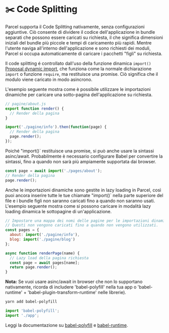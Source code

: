 # ✂️ Code Splitting

Parcel supporta il Code Splitting nativamente, senza configurazioni aggiuntive. Ciò consente di dividere il codice dell'applicazione in bundle separati che possono essere caricati su richiesta, il che significa dimensioni iniziali del bundle più piccole e tempi di caricamento più rapidi. Mentre l'utente naviga all'interno dell'applicazione e sono richiesti dei moduli, Parcel si occupa automaticamente di caricare i pacchetti "figli" su richiesta.

Il code splitting é controllato dall'uso della funzione dinamica `import()` [Proposal dynamic import](https://github.com/tc39/proposal-dynamic-import), che funziona come la normale dichiarazione `import` o funzione `require`, ma restituisce una promise. Ciò significa che il modulo viene caricato in modo asincrono.

L'esempio seguente mostra come è possibile utilizzare le importazioni dinamiche per caricare una sotto-pagina dell'applicazione su richiesta.

```javascript
// pagine/about.js
export function render() {
  // Render della pagina
}
```

```javascript
import('./pagine/info').then(function(page) {
  // Render della pagina
  page.render();
});
```

Poiché "import()` restituisce una promise, si può anche usare la sintassi asinc/await. Probabilmente è necessario configurare Babel per convertire la sintassi, fino a quando non sarà più ampiamente supportata dai browser.

```javascript
const page = await import('./pages/about');
// Render della pagina
page.render();
```

Anche le importazioni dinamiche sono gestite in lazy loading in Parcel, così puoi ancora inserire tutte le tue chiamate "import()` nella parte superiore del file e i bundle figli non saranno caricati fino a quando non saranno usati. L'esempio seguente mostra come si possono caricare in modalità lazy loading dinamica le sottopagine di un'applicazione.

```javascript
// Impostare una mappa dei nomi delle pagine per le importazioni dinamiche.
// Questi non vengono caricati fino a quando non vengono utilizzati.
const pages = {
  about: import('./pagine/info'),
  blog: import('./pagine/blog')
};

async function renderPage(name) {
  // Lazy load della pagina richiesta
  const page = await pages[name];
  return page.render();
}
```

**Nota:** Se vuoi usare asinc/await in browser che non lo supportano nativamente, ricorda di includere 'babel-polyfill' nella tua app o 'babel-runtime' + 'babel-plugin-transform-runtime' nelle librerie).

```bash
yarn add babel-polyfill
```

```javascript
import 'babel-polyfill';
import './app';
```

Leggi la documentazione su [babel-polyfill](http://babeljs.io/docs/usage/polyfill) e [babel-runtime](http://babeljs.io/docs/plugins/transform-runtime).
